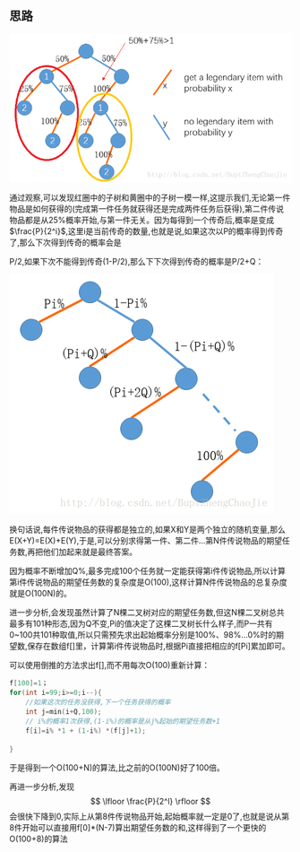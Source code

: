 ## 思路
![](pic1.png)

通过观察,可以发现红圈中的子树和黄圈中的子树一模一样,这提示我们,无论第一件物品是如何获得的(完成第一件任务就获得还是完成两件任务后获得),第二件传说物品都是从25%概率开始,与第一件无关。因为每得到一个传奇后,概率是变成 $\frac{P}{2^i}$,这里i是当前传奇的数量,也就是说,如果这次以P的概率得到传奇了,那么下次得到传奇的概率会是

P/2,如果下次不能得到传奇(1-P/2),那么下下次得到传奇的概率是P/2+Q：

![](pic2.png)

换句话说,每件传说物品的获得都是独立的,如果X和Y是两个独立的随机变量,那么E(X+Y)=E(X)+E(Y),于是,可以分别求得第一件、第二件...第N件传说物品的期望任务数,再把他们加起来就是最终答案。



因为概率不断增加Q%,最多完成100个任务就一定能获得第i件传说物品,所以计算第i件传说物品的期望任务数的复杂度是O(100),这样计算N件传说物品的总复杂度就是O(100N)的。



进一步分析,会发现虽然计算了N棵二叉树对应的期望任务数,但这N棵二叉树总共最多有101种形态,因为Q不变,Pi的值决定了这棵二叉树长什么样子,而P一共有0~100共101种取值,所以只需预先求出起始概率分别是100%、98%...0%时的期望数,保存在数组f[]里，计算第i件传说物品时,根据Pi直接把相应的f[Pi]累加即可。

可以使用倒推的方法求出f[],而不用每次O(100)重新计算：

```c
f[100]=1；
for(int i=99;i>=0;i--){
	//如果这次的任务没获得,下一个任务获得的概率
	int j=min(i+Q,100);
	// i%的概率1次获得,(1-i%)的概率是从j%起始的期望任务数+1
	f[i]=i% *1 + (1-i%) *(f[j]+1);
	
}
```

于是得到一个O(100+N)的算法,比之前的O(100N)好了100倍。



再进一步分析,发现 
$$
\lfloor \frac{P}{2^l} \rfloor 
$$
会很快下降到0,实际上从第8件传说物品开始,起始概率就一定是0了,也就是说从第8件开始可以直接用f[0]*(N-7)算出期望任务数的和,这样得到了一个更快的O(100+8)的算法











